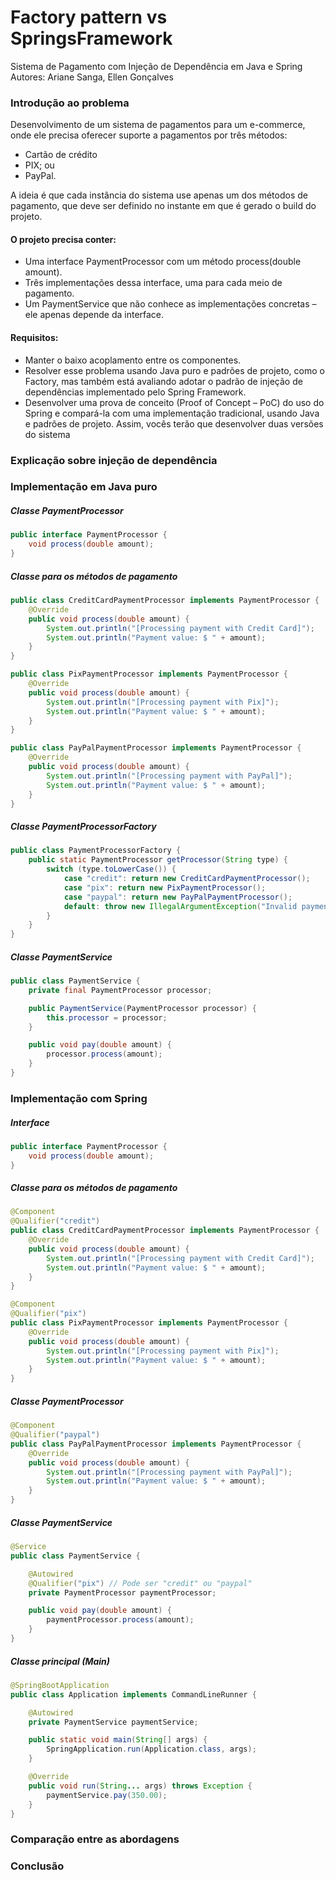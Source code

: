 # Factory pattern vs SpringsFramework

Sistema de Pagamento com Injeção de Dependência em Java e Spring
Autores: Ariane Sanga, Ellen Gonçalves

### Introdução ao problema
Desenvolvimento de um sistema de pagamentos para um e-commerce, onde ele precisa oferecer suporte a pagamentos por três métodos:
- Cartão de crédito 
- PIX; ou 
- PayPal. 

A ideia é que cada instância do sistema use apenas um dos métodos de pagamento, que deve ser definido no instante em que é gerado o build do projeto.

#### O projeto precisa conter:
- Uma interface PaymentProcessor com um método process(double amount).
- Três implementações dessa interface, uma para cada meio de pagamento.
- Um PaymentService que não conhece as implementações concretas – ele apenas depende da interface.

#### Requisitos:
- Manter o baixo acoplamento entre os componentes.
- Resolver esse problema usando Java puro e padrões de projeto, como o Factory, mas também está avaliando adotar o padrão de injeção de dependências implementado pelo Spring Framework.
- Desenvolver uma prova de conceito (Proof of Concept – PoC) do uso do Spring e compará-la com uma implementação tradicional, usando Java e padrões de projeto. Assim, vocês terão que desenvolver duas versões do sistema

### Explicação sobre injeção de dependência



### Implementação em Java puro

##### Classe PaymentProcessor
```java
public interface PaymentProcessor {
    void process(double amount);
}
```

##### Classe para os métodos de pagamento

```java
public class CreditCardPaymentProcessor implements PaymentProcessor {
    @Override
    public void process(double amount) {
        System.out.println("[Processing payment with Credit Card]");
        System.out.println("Payment value: $ " + amount);
    }
}
```

```java
public class PixPaymentProcessor implements PaymentProcessor {
    @Override
    public void process(double amount) {
        System.out.println("[Processing payment with Pix]");
        System.out.println("Payment value: $ " + amount);
    }
}
```

```java
public class PayPalPaymentProcessor implements PaymentProcessor {
    @Override
    public void process(double amount) {
        System.out.println("[Processing payment with PayPal]");
        System.out.println("Payment value: $ " + amount);
    }
}
```
##### Classe PaymentProcessorFactory

```java
public class PaymentProcessorFactory {
    public static PaymentProcessor getProcessor(String type) {
        switch (type.toLowerCase()) {
            case "credit": return new CreditCardPaymentProcessor();
            case "pix": return new PixPaymentProcessor();
            case "paypal": return new PayPalPaymentProcessor();
            default: throw new IllegalArgumentException("Invalid payment type: " + type);
        }
    }
}
```
##### Classe PaymentService

```java
public class PaymentService {
    private final PaymentProcessor processor;

    public PaymentService(PaymentProcessor processor) {
        this.processor = processor;
    }

    public void pay(double amount) {
        processor.process(amount);
    }
}
```

### Implementação com Spring

##### Interface

```java
public interface PaymentProcessor {
    void process(double amount);
}
```
##### Classe para os métodos de pagamento

```java
@Component
@Qualifier("credit")
public class CreditCardPaymentProcessor implements PaymentProcessor {
    @Override
    public void process(double amount) {
        System.out.println("[Processing payment with Credit Card]");
        System.out.println("Payment value: $ " + amount);
    }
}
```

```java
@Component
@Qualifier("pix")
public class PixPaymentProcessor implements PaymentProcessor {
    @Override
    public void process(double amount) {
        System.out.println("[Processing payment with Pix]");
        System.out.println("Payment value: $ " + amount);
    }
}
```
##### Classe PaymentProcessor

```java
@Component
@Qualifier("paypal")
public class PayPalPaymentProcessor implements PaymentProcessor {
    @Override
    public void process(double amount) {
        System.out.println("[Processing payment with PayPal]");
        System.out.println("Payment value: $ " + amount);
    }
}
```
##### Classe PaymentService

```java
@Service
public class PaymentService {

    @Autowired
    @Qualifier("pix") // Pode ser "credit" ou "paypal"
    private PaymentProcessor paymentProcessor;

    public void pay(double amount) {
        paymentProcessor.process(amount);
    }
}
```
##### Classe principal (Main)

```java
@SpringBootApplication
public class Application implements CommandLineRunner {

    @Autowired
    private PaymentService paymentService;

    public static void main(String[] args) {
        SpringApplication.run(Application.class, args);
    }

    @Override
    public void run(String... args) throws Exception {
        paymentService.pay(350.00);
    }
}
```

### Comparação entre as abordagens


### Conclusão

